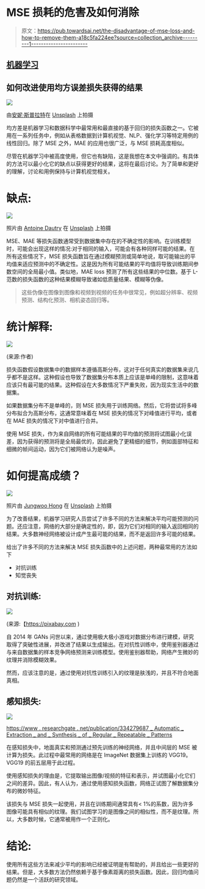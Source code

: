 # MSE 损耗的危害及如何消除

> 原文：<https://pub.towardsai.net/the-disadvantage-of-mse-loss-and-how-to-remove-them-a18c5fa224ee?source=collection_archive---------1----------------------->

## [机器学习](https://towardsai.net/p/category/machine-learning)

## 如何改进使用均方误差损失获得的结果

![](img/23a2f7a00645ef3b49f15c1d679d016a.png)

由[安妮·斯普拉特](https://unsplash.com/@anniespratt?utm_source=medium&utm_medium=referral)在 [Unsplash](https://unsplash.com?utm_source=medium&utm_medium=referral) 上拍摄

均方差是机器学习和数据科学中最常用和最直接的基于回归的损失函数之一。它被用在一系列任务中，例如从表格数据到计算机视觉、NLP、强化学习等特定用例的线性回归。除了 MSE 之外，MAE 的应用也很广泛，与 MSE 损耗高度相似。

尽管在机器学习中被高度使用，但它也有缺陷，这是我想在本文中强调的。有具体的方法可以最小化它的缺点以获得更好的结果，这将在最后讨论。为了简单和更好的理解，讨论和用例保持与计算机视觉相关。

# 缺点:

![](img/cd16bf09d6dae9c35aee95315e5e807f.png)

照片由 [Antoine Dautry](https://unsplash.com/@antoine1003?utm_source=medium&utm_medium=referral) 在 [Unsplash](https://unsplash.com?utm_source=medium&utm_medium=referral) 上拍摄

MSE、MAE 等损失函数通常受到数据集中存在的不确定性的影响。在训练模型时，可能会出现这样的情况:对于相同的输入，可能会有各种同样可能的结果。在所有这些情况下，MSE 损失函数旨在通过模糊预测或简单地说，取可能输出的平均值来适应预测中的不确定性。这是因为所有可能结果的平均值将导致训练期间参数空间的全局最小值。类似地，MAE loss 预测了所有这些结果的中位数。基于 L-范数的损失函数的这种结果模糊导致诸如低质量结果、模糊等伪像。

> 这些伪像在图像到图像和视频到视频的任务中很常见，例如超分辨率、视频预测、结构化预测、相机姿态回归等。

# 统计解释:

![](img/4f163ae8b25ddfcf8d16eb1b2df5939f.png)

(来源:作者)

损失函数假设数据集中的数据样本遵循高斯分布，这对于任何真实的数据集来说几乎都不是这样。这种假设也导致了数据集分布本质上应该是单峰的限制，这意味着应该只有最可能的结果。这种假设在大多数情况下严重失败，因为现实生活中的数据集。

如果数据集分布不是单峰的，则 MSE 损失用于训练网络。然后，它将尝试将多峰分布拟合为高斯分布，这通常意味着在 MSE 损失的情况下对峰值进行平均，或者在 MAE 损失的情况下对中值进行合并。

使用 MSE 损失，作为来自网络的所有可能结果的平均值的预测将试图最小化误差，因为获得的预测将是全局最优的，因此避免了更精细的细节，例如面部特征和细微的帧间运动，因为它们被网络认为是噪声。

# 如何提高成绩？

![](img/264f990a4af2bc30bbb461177d1a09eb.png)

照片由 [Jungwoo Hong](https://unsplash.com/@hjwinunsplsh?utm_source=medium&utm_medium=referral) 在 [Unsplash](https://unsplash.com?utm_source=medium&utm_medium=referral) 上拍摄

为了改善结果，机器学习研究人员尝试了许多不同的方法来解决平均可能预测的问题。还应注意，网络的大部分是确定性的，即，因为它们对相同的输入返回相同的结果。大多数神经网络被设计成产生最可能的结果，而不是返回许多可能的结果。

给出了许多不同的方法来解决 MSE 损失函数中的上述问题，两种最常用的方法如下

*   对抗训练
*   知觉丧失

## 对抗训练:

![](img/78fda0a2f83595ff2de17abd468bb22a.png)

(来源:【https://pixabay.com )

自 2014 年 GANs 问世以来，通过使用极大极小游戏对数据分布进行建模，研究取得了突破性进展，并改进了结果以生成输出。在对抗性训练中，使用鉴别器通过与来自数据集的样本竞争网络预测来训练模型。使用鉴别器帮助，网络产生微妙的纹理并消除模糊效果。

然而，应该注意的是，通过使用对抗性训练引入的纹理是肤浅的，并且不符合地面真相。

## 感知损失:

![](img/b4895b069a639939f030fc2e57971a2d.png)

[https://www . researchgate . net/publication/334279687 _ Automatic _ Extraction _ and _ Synthesis _ of _ Regular _ Repeatable _ Patterns](https://www.researchgate.net/publication/334279687_Automatic_Extraction_and_Synthesis_of_Regular_Repeatable_Patterns)

在感知损失中，地面真实和预测通过预先训练的神经网络，并且中间层的 MSE 被计算为损失。此过程中最常用的网络是在 ImageNet 数据集上训练的 VGG19。VGG19 的前五层用于此过程。

使用感知损失的理由是，它提取输出图像/视频的特征和表示，并试图最小化它们之间的差异。因此，有人认为，通过使用感知损失函数，网络正试图了解数据集分布的微妙特征。

该损失与 MSE 损失一起使用，并且在训练期间通常具有< 1%的系数，因为许多图像可能具有相似的纹理。我们试图学习的是图像之间的相似性，而不是纹理。所以，大多数时候，它通常被用作一个正则化。

# 结论:

使用所有这些方法来减少平均的影响已经被证明是有帮助的，并且给出一些更好的结果。但是，大多数方法仍然依赖于基于像素距离的损失函数。因此，回归均值问题仍然是一个活跃的研究领域。